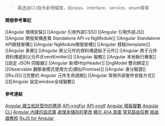 
> 需透過CLI指令新增檔案，如class、interface、service、enum等等

#### 開發參考筆記
[[Angular 環境安裝]]
[[Angular 引用外部CSS]]
[[Angular 引用外部JS]]
[[Angular 開發架構差異 Standalone API vs NgModule]]
[[Angular Standalone API開發架構]]
[[Angular NgModule開發架構]]
[[Angular 樣板(template)]]
[[Angular 表單]]
[[Angular 將父元件的資料傳遞給子元件]]
[[Angular 將子元件資料傳遞到父元件(EventEmitter)]]
[[Angular 服務]]
[[Angular 本地執行專案]]
[[設定 JSON 伺服器]]
[[Angular 新增HttpHeader]]
[[ngModel 雙向綁定]]
[[Observable 觀察者模式使用方式(類似Promise)]]
[[Angular 身分驗證]]
[[RxJS]]
[[完整的 Angular 元件生命週期]]
[[Angular 常用外部套件安裝方式]]
[[在Angular 設定window全域變數]]
#### 參考連結
[Angular 建立和託管你的應用](https://angular.tw/start/start-deployment#building-and-hosting-your-application)
[API->ngFor](https://angular.tw/api/common/NgFor)
[API->ngIf](https://angular.tw/api/common/NgIf)
[Angular 樣板變數](https://angular.tw/guide/template-reference-variables#syntax)
[Angular CLI](https://angular.tw/guide/what-is-angular#angular-cli)
[Angular 內建的函式庫](https://angular.tw/guide/what-is-angular#first-party-libraries)
[處理未儲存的更改](https://angular.tw/guide/router-tutorial-toh#candeactivate-handling-unsaved-changes)
[顯示 404 頁面](https://angular.tw/guide/router#displaying-a-404-page)
[常見路由任務](https://angular.tw/guide/router#common-routing-tasks)
[路由器教程](https://angular.tw/guide/router-tutorial-toh)
[RxJS for Angular](https://rxjs.angular.tw/guide/overview)

